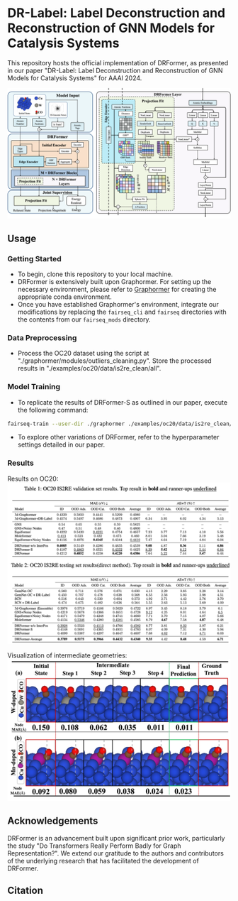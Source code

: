 # DR-Label: Label Deconstruction and Reconstruction of GNN Models for Catalysis Systems

This repository hosts the official implementation of DRFormer, as presented in our paper "DR-Label: Label Deconstruction and Reconstruction of GNN Models for Catalysis Systems" for AAAI 2024.

![](./figure/DRFormer_Architecture.png)

## Usage

### Getting Started
- To begin, clone this repository to your local machine.
- DRFormer is extensively built upon Graphormer. For setting up the necessary environment, please refer to [Graphormer](https://github.com/microsoft/Graphormer.git) for creating the appropriate conda environment.
- Once you have established Graphormer's environment, integrate our modifications by replacing the `fairseq_cli` and `fairseq` directories with the contents from our `fairseq_mods` directory.

### Data Preprocessing

- Process the OC20 dataset using the script at "./graphormer/modules/outliers_cleaning.py". Store the processed results in "./examples/oc20/data/is2re_clean/all".

### Model Training

- To replicate the results of DRFormer-S as outlined in our paper, execute the following command:

```bash
fairseq-train --user-dir ./graphormer ./examples/oc20/data/is2re_clean/all --valid-subset val_id,val_ood_ads,val_ood_both,val_ood_cat --best-checkpoint-metric loss --num-workers 0 --task is2re --criterion mae_deltapos --arch IEFormer_ep_pp_deq --optimizer adam --adam-betas 0.9,0.98 --adam-eps 1e-6 --clip-norm 5 --lr-scheduler polynomial_decay --lr 3e-4 --warmup-updates 10000 --total-num-update 1000000 --batch-size 2 --dropout 0.0 --attention-dropout 0.1 --weight-decay 0.001 --update-freq 4 --seed 1 --tensorboard-logdir oc20_drlabel --embed-dim 768 --ffn-embed-dim 768 --attention-heads 48 --max-update 1000000 --log-interval 10 --log-format simple --save-interval 2 --validate-interval 2 --keep-interval-updates 10 --save-dir ./bw_checkpoint/DRFormer-S --layers 12 --blocks 4 --required-batch-size-multiple 1 --node-loss-weight 25 --use-fit-sphere --use-shift-proj --edge-loss-weight 50 --sphere-pass-origin --noisy-nodes --noisy-nodes-rate 1.0 --noise-scale 0.3 --noise-type normal --noise-in-traj --noisy-node-weight 1 --no-node-mask --full-dataset --explicit-pos --pos-update-freq 6 --noisy-label --noisy-label-downscale 1.0 --fix-atoms 
```


- To explore other variations of DRFormer, refer to the hyperparameter settings detailed in our paper.

### Results

Results on OC20:
![](./figure/Results_table.png)

Visualization of intermediate geometries:
![](./figure/Improved_Visualization.png)

## Acknowledgements

DRFormer is an advancement built upon significant prior work, particularly the study "Do Transformers Really Perform Badly for Graph Representation?". We extend our gratitude to the authors and contributors of the underlying research that has facilitated the development of DRFormer.

## Citation

